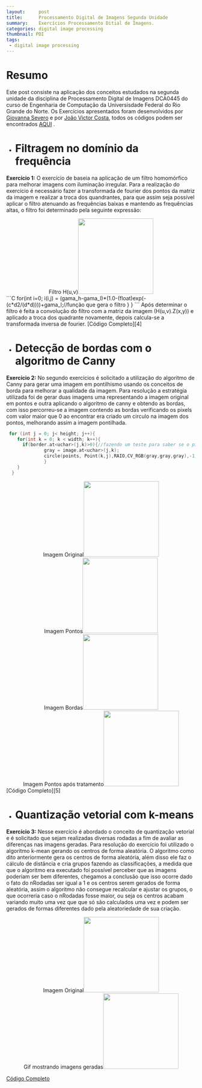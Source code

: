 ```yaml
---
layout:     post
title:      Processamento Digital de Imagens Segunda Unidade
summary:    Exercícios Processamento Ditial de Imagens.
categories: digital image processing
thumbnail: PDI
tags:
 - digital image processing
---
```


# Resumo
Este post consiste na aplicação dos conceitos estudados na segunda unidade da disciplina de Processamento Digital de Imagens DCA0445 do curso de Engenharia de Computação da Universisdade Federal do Rio Grande do Norte. Os Exercícios apresentados foram desenvolvidos por [Giovanna Severo][1] e por [João Victor Costa][2], todos os códigos podem ser encontrados [AQUI][3] .

- # Filtragem no domínio da frequência
**Exercício 1:**
O exercício de baseia na aplicação de um filtro homomórfico para melhorar imagens com iluminação irregular.
Para a realização do exercício é necessário fazer a transformada de fourier dos pontos da matriz da imagem e realizar a troca dos quandrantes, para que assim seja possível aplicar o filtro atenuando as frequências baixas e mantendo as frequências altas, o filtro foi determinado pela seguinte expressão:
<center>Filtro H(u,v)<img src="https://i.imgur.com/8ogq5zD.png" style="height:200px;"/></center>
```C
 for(int i=0; i<dft_M; i++){
    for(int j=0; j<dft_N; j++){
				d2 = (i-dft_M/2)*(i-dft_M/2)+(j-dft_N/2)*(j-dft_N/2);//calculo da distancia
				tmp.at<float>(i,j) = (gama_h-gama_l)*(1.0-(float)exp(-(c*d2/(d*d))))+gama_l;//função que gera o filtro
    }
  }
```
Após determinar o filtro é feita a convolução do filtro com a matriz da imagem (H(u,v).Z(x,y)) e aplicado a troca dos quadrante novamente, depois calcula-se a transformada inversa de fourier.
[Código Completo][4]

- # Detecção de bordas com o algoritmo de Canny
**Exercício 2:**
No segundo exercícios é solicitado a utilização do algoritmo de Canny para gerar uma imagem em pontilhismo usando os conceitos de borda para melhorar a qualidade da imagem.
Para resolução a estratégia utilizada foi de gerar duas imagens uma representando a imagem original em pontos e outra aplicando o algoritmo de canny e obtendo as bordas, com isso percorreu-se a imagem contendo as bordas verificando os pixels com valor maior que 0 ao encontrar era criado um circulo na imagem dos pontos, melhorando assim a imagem pontilhada.

```C
 for (int j = 0; j< height; j++){
    for(int k = 0; k < width; k++){
      if(border.at<uchar>(j,k)>0){//fazendo um teste para saber se o pixel é uma borda
              gray = image.at<uchar>(j,k);
              circle(points, Point(k,j),RAIO,CV_RGB(gray,gray,gray),-1,CV_AA);//criando um circulo na posição da borda
              }
    }
  }
```
<center>Imagem Original<img src="https://i.imgur.com/8Mx54Ns.png" style="height:200px;"/></center>
<center>Imagem Pontos<img src="https://i.imgur.com/EfMThaz.jpg" style="height:200px;"/></center>
<center>Imagem Bordas<img src="https://i.imgur.com/WM6reEt.png" style="height:200px;"/></center>
<center>Imagem Pontos após tratamento<img src="https://i.imgur.com/ITzSvER.jpg" style="height:200px;"/></center>
[Código Completo][5]



- # Quantização vetorial com k-means
**Exercício 3:**
Nesse exercício é abordado o conceito de quantização vetorial e é solicitado que sejam realizadas diversas rodadas a fim de avaliar as diferenças nas imagens geradas.
Para resolução do exercício foi utilizado o algoritmo k-mean gerando os centros de forma aleatória. O algoritmo como dito anteriormente gera os centros de forma aleatória, além disso ele faz o cálculo de distância e cria grupos fazendo as classificações, a medida que que o algoritmo era executado foi possível perceber que as imagens poderiam ser bem diferentes, chegamos a conclusão que isso ocorre dado o fato do nRodadas ser igual a 1 e os centros serem gerados de forma aleatória, assim o algoritmo não consegue recalcular e ajustar os grupos, o que ocorreria caso o nRodadas fosse maior, ou seja os centros acabam variando muito uma vez que que só são calculados uma vez e podem ser gerados de formas diferentes dado pela aleatoriedade de sua criação.  

<center>Imagem Original<img src="https://i.imgur.com/EgBuoFI.jpg" style="height:200px;"/></center>
<center>Gif mostrando imagens geradas<img src="blob:https://giovannasevero.imgur.com/e1c9a2b5-433c-4bd8-9f8a-6fb879a8e7d7" style="height:200px;"/></center>

[Código Completo][6]





[1]: http://giovanna96.github.io
[2]: http://joaovictor1996.github.io
[3]: https://github.com/joaovictor1996/joaovictor1996.github.io/tree/master/PDI
[4]: https://github.com/joaovictor1996/joaovictor1996.github.io/blob/master/PDI/homomomorfico/homomomorfico.cpp
[5]: https://github.com/joaovictor1996/joaovictor1996.github.io/blob/master/PDI/pontos/pontos.cpp
[6]: https://github.com/joaovictor1996/joaovictor1996.github.io/blob/master/PDI/kmeans/kmeans.cpp
